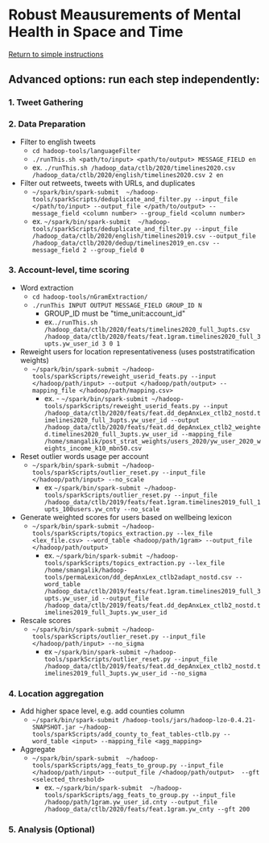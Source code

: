 # Robust Meausurements of Mental Health in Space and Time

[Return to simple instructions](/README.md)

## **Advanced options**: run each step independently:

### 1. Tweet Gathering

### 2. Data Preparation
  - Filter to english tweets
    - `cd hadoop-tools/languageFilter`
    - `./runThis.sh <path/to/input> <path/to/output> MESSAGE_FIELD en`
    - ex. `./runThis.sh /hadoop_data/ctlb/2020/timelines2020.csv /hadoop_data/ctlb/2020/english/timelines2020.csv 2 en`
  - Filter out retweets, tweets with URLs, and duplicates
    - `~/spark/bin/spark-submit  ~/hadoop-tools/sparkScripts/deduplicate_and_filter.py --input_file </path/to/input> --output_file </path/to/output> --message_field <column number> --group_field <column number>`
    - ex. `~/spark/bin/spark-submit  ~/hadoop-tools/sparkScripts/deduplicate_and_filter.py --input_file /hadoop_data/ctlb/2020/english/timelines2019.csv --output_file /hadoop_data/ctlb/2020/dedup/timelines2019_en.csv --message_field 2 --group_field 0`

### 3. Account-level, time scoring   
  - Word extraction
    - `cd hadoop-tools/nGramExtraction/`
    - `./runThis INPUT OUTPUT MESSAGE_FIELD GROUP_ID N` 
      - GROUP_ID must be "time_unit:account_id"
      - ex.`./runThis.sh /hadoop_data/ctlb/2020/feats/timelines2020_full_3upts.csv /hadoop_data/ctlb/2020/feats/feat.1gram.timelines2020_full_3upts.yw_user_id 3 0 1`
  - Reweight users for location representativeness (uses poststratification weights)
    - `~/spark/bin/spark-submit ~/hadoop-tools/sparkScripts/reweight_userid_feats.py --input </hadoop/path/input> --output </hadoop/path/output> --mapping_file </hadoop/path/mapping.csv>`
      - ex. - `~/spark/bin/spark-submit ~/hadoop-tools/sparkScripts/reweight_userid_feats.py --input /hadoop_data/ctlb/2020/feats/feat.dd_depAnxLex_ctlb2_nostd.timelines2020_full_3upts.yw_user_id --output /hadoop_data/ctlb/2020/feats/feat.dd_depAnxLex_ctlb2_weighted.timelines2020_full_3upts.yw_user_id --mapping_file /home/smangalik/post_strat_weights/users_2020/yw_user_2020_weights_income_k10_mbn50.csv`
  - Reset outlier words usage per account
    - `~/spark/bin/spark-submit ~/hadoop-tools/sparkScripts/outlier_reset.py --input_file </hadoop/path/input> --no_scale`
      - ex `~/spark/bin/spark-submit ~/hadoop-tools/sparkScripts/outlier_reset.py --input_file /hadoop_data/ctlb/2019/feats/feat.1gram.timelines2019_full_1upts_100users.yw_cnty --no_scale`
  - Generate weighted scores for users based on wellbeing lexicon
    - `~/spark/bin/spark-submit ~/hadoop-tools/sparkScripts/topics_extraction.py --lex_file <lex_file.csv> --word_table <hadoop/path/1gram> --output_file </hadoop/path/output>`
      - ex. `~/spark/bin/spark-submit ~/hadoop-tools/sparkScripts/topics_extraction.py --lex_file /home/smangalik/hadoop-tools/permaLexicon/dd_depAnxLex_ctlb2adapt_nostd.csv --word_table /hadoop_data/ctlb/2019/feats/feat.1gram.timelines2019_full_3upts.yw_user_id --output_file /hadoop_data/ctlb/2019/feats/feat.dd_depAnxLex_ctlb2_nostd.timelines2019_full_3upts.yw_user_id`
  - Rescale scores
    - `~/spark/bin/spark-submit ~/hadoop-tools/sparkScripts/outlier_reset.py --input_file </hadoop/path/input> --no_sigma`
      - ex `~/spark/bin/spark-submit ~/hadoop-tools/sparkScripts/outlier_reset.py --input_file /hadoop_data/ctlb/2019/feats/feat.dd_depAnxLex_ctlb2_nostd.timelines2019_full_3upts.yw_user_id --no_sigma`

### 4. Location aggregation  
- Add higher space level, e.g. add counties column
  - `~/spark/bin/spark-submit /hadoop-tools/jars/hadoop-lzo-0.4.21-SNAPSHOT.jar ~/hadoop-tools/sparkScripts/add_county_to_feat_tables-ctlb.py --word_table <input> --mapping_file <agg_mapping>`
- Aggregate  
  - `~/spark/bin/spark-submit  ~/hadoop-tools/sparkScripts/agg_feats_to_group.py --input_file </hadoop/path/input> --output_file /<hadoop/path/output>  --gft <selected_threshold>`
    - ex. `~/spark/bin/spark-submit  ~/hadoop-tools/sparkScripts/agg_feats_to_group.py --input_file /hadoop/path/1gram.yw_user_id.cnty --output_file /hadoop_data/ctlb/2020/feats/feat.1gram.yw_cnty --gft 200`


### 5. Analysis (Optional) 


